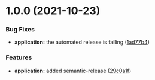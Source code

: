 # 1.0.0 (2021-10-23)


### Bug Fixes

* **application:** the automated release is failing ([1ad77b4](https://github.com/manu2manu/graphql-react-client/commit/1ad77b4f2bff2569b1e0a351a5458764c04f4074))


### Features

* **application:** added semantic-release ([29c0a1f](https://github.com/manu2manu/graphql-react-client/commit/29c0a1fd660cc85f49d3d58b1dc7b9facb697fd4))

